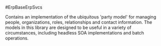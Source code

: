 #ErpBaseErpSvcs

Contains an implementation of the ubiquitous 'party model' for managing people, organizations, roles, relationships and contact information. The models in this library are designed to be useful in a variety of circumstances, including headless SOA implementations and batch operations.
